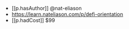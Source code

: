 


- [[p.hasAuthor]] @nat-eliason
- https://learn.nateliason.com/p/defi-orientation 
- [[p.hadCost]] $99 
